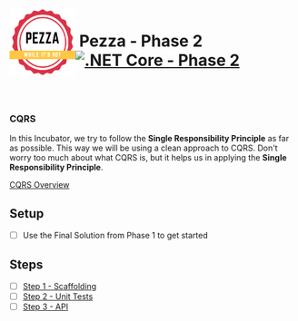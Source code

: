 <img align="left" width="116" height="116" src="./Assets/pezza-logo.png" />

# &nbsp;**Pezza - Phase 2** [![.NET Core - Phase 2](https://github.com/entelect-incubator/.NET/actions/workflows/dotnet-phase2-finalsolution.yml/badge.svg?branch=master)](https://github.com/entelect-incubator/.NET/actions/workflows/dotnet-phase2-finalsolution.yml)

<br/><br/>

### **CQRS**

In this Incubator, we try to follow the **Single Responsibility Principle** as far as possible. This way we will be using a clean approach to CQRS. Don't worry too much about what CQRS is, but it helps us in applying the **Single Responsibility Principle**.

[CQRS Overview](https://docs.microsoft.com/en-us/azure/architecture/patterns/cqrs)

## **Setup**

- [ ] Use the Final Solution from Phase 1 to get started

## **Steps**

- [ ] [Step 1 - Scaffolding](https://github.com/entelect-incubator/.NET/tree/master/Phase%202/Step%201)
- [ ] [Step 2 - Unit Tests](https://github.com/entelect-incubator/.NET/tree/master/Phase%202/Step%202)
- [ ] [Step 3 - API](https://github.com/entelect-incubator/.NET/tree/master/Phase%202/Step%203)